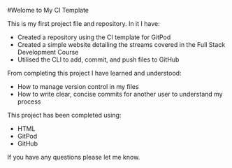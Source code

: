 #Welome to My CI Template

This is my first project file and repository. In it I have:

- Created a repository using the CI template for GitPod
- Created a simple website detailing the streams covered in the Full Stack Development Course
- Utilised the CLI to add, commit, and push files to GitHub

From completing this project I have learned and understood:
- How to manage version control in my files
- How to write clear, concise commits for another user to understand my process

This project has been completed using:

- HTML
- GitPod
- GitHub

If you have any questions please let me know.